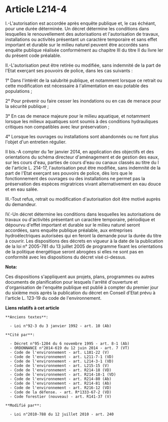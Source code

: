 # Article L214-4

I.-L'autorisation est accordée après enquête publique et, le cas échéant, pour une durée déterminée. Un décret détermine les
conditions dans lesquelles le renouvellement des autorisations et l'autorisation de travaux, installations ou activités
présentant un caractère temporaire et sans effet important et durable sur le milieu naturel peuvent être accordés sans
enquête publique réalisée conformément au chapitre III du titre II du livre Ier du présent code préalable. 

II.-L'autorisation peut être retirée ou modifiée, sans indemnité de la part de l'Etat exerçant ses pouvoirs de police, dans
les cas suivants : 

1° Dans l'intérêt de la salubrité publique, et notamment lorsque ce retrait ou cette modification est nécessaire à
l'alimentation en eau potable des populations ; 

2° Pour prévenir ou faire cesser les inondations ou en cas de menace pour la sécurité publique ; 

3° En cas de menace majeure pour le milieu aquatique, et notamment lorsque les milieux aquatiques sont soumis à des
conditions hydrauliques critiques non compatibles avec leur préservation ; 

4° Lorsque les ouvrages ou installations sont abandonnés ou ne font plus l'objet d'un entretien régulier. 

II bis.-A compter du 1er janvier 2014, en application des objectifs et des orientations du schéma directeur d'aménagement et
de gestion des eaux, sur les cours d'eau, parties de cours d'eau ou canaux classés au titre du I de l'article L. 214-17,
l'autorisation peut être modifiée, sans indemnité de la part de l'Etat exerçant ses pouvoirs de police, dès lors que le
fonctionnement des ouvrages ou des installations ne permet pas la préservation des espèces migratrices vivant alternativement
en eau douce et en eau salée. 

III.-Tout refus, retrait ou modification d'autorisation doit être motivé auprès du demandeur. 

IV.-Un décret détermine les conditions dans lesquelles les autorisations de travaux ou d'activités présentant un caractère
temporaire, périodique et dépourvu d'effet important et durable sur le milieu naturel seront accordées, sans enquête publique
préalable, aux entreprises hydroélectriques autorisées qui en feront la demande pour la durée du titre à couvrir. Les
dispositions des décrets en vigueur à la date de la publication de la loi n° 2005-781 du 13 juillet 2005 de programme fixant
les orientations de la politique énergétique seront abrogées si elles ne sont pas en conformité avec les dispositions du
décret visé ci-dessus.

**Nota:**

Ces dispositions s'appliquent aux projets, plans, programmes ou autres documents de planification pour lesquels l'arrêté
d'ouverture et d'organisation de l'enquête publique est publié à compter du premier jour du sixième mois après la publication
du décret en Conseil d'Etat prévu à l'article L. 123-19 du code de l'environnement.

**Liens relatifs à cet article**

	**Anciens textes**:

	  - Loi n°92-3 du 3 janvier 1992 - art. 10 (Ab)

	**Cité par**:

	  - Décret n°95-1204 du 6 novembre 1995 - art. 8-1 (Ab)
	  - ORDONNANCE n°2014-619 du 12 juin 2014 - art. 7 (VT)
	  - Code de l'environnement - art. L181-22 (V)
	  - Code de l'environnement - art. L211-7-1 (VD)
	  - Code de l'environnement - art. L214-3-1 (VD)
	  - Code de l'environnement - art. L215-15 (V)
	  - Code de l'environnement - art. R214-18 (VD)
	  - Code de l'environnement - art. R214-18-1 (VD)
	  - Code de l'environnement - art. R214-80 (Ab)
	  - Code de l'environnement - art. R214-81 (Ab)
	  - Code de l'environnement - art. R216-12 (VD)
	  - Code de la défense. - art. R*1333-67-2 (VD)
	  - Code forestier (nouveau) - art. R141-37 (V)

	**Modifié par**:

	  - Loi n°2010-788 du 12 juillet 2010 - art. 240
